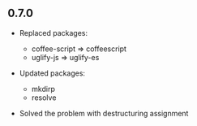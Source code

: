 
## 0.7.0

* Replaced packages:
    - coffee-script => coffeescript
    - uglify-js => uglify-es

* Updated packages:
    - mkdirp
    - resolve

* Solved the problem with destructuring assignment
